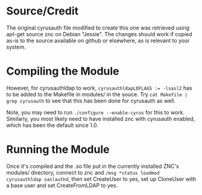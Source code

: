# Source/Credit

The original cyrusauth file modified to create this one was retrieved using
apt-get source znc on Debian "Jessie". The changes should work if copied as-is
to the source available on github or elsewhere, as is relevant to your system.

# Compiling the Module

However, for cyrusauthldap to work, `cyrusauthldapLDFLAGS := -lsasl2` has to be
added to the Makefile in modules/ in the souce. Try `cat Makefile | grep
cyrusauth` to see that this has been done for cyrusauth as well.

Note, you may need to run `./configure --enable-cyrus` for this to work.
Similarly, you most likely need to have installed znc with cyrusauth enabled,
which has been the default since 1.0.

# Running the Module

Once it's compiled and the .so file put in the currently installed ZNC's
modules/ directory, connect to znc and `/msg *status loadmod cyrusauthldap
saslauthd`, then set CreateUser to yes, set up CloneUser with a base user and
set CreateFromLDAP to yes.
